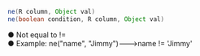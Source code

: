 ```java
ne(R column, Object val)
ne(boolean condition, R column, Object val)
```
● Not equal to  !=<br />● Example: ne("name", "Jimmy")--->name != 'Jimmy'
